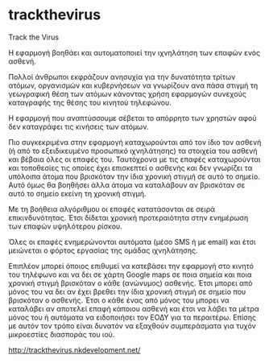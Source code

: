 # trackthevirus

Track the Virus

Η εφαρμογή βοηθάει και αυτοματοποιεί την ιχνηλάτηση των επαφών ενός ασθενή.

Πολλοί άνθρωποι εκφράζουν ανησυχία για την δυνατότητα τρίτων ατόμων, οργανισμών και κυβερνήσεων να γνωρίζουν ανα πάσα στιγμή τη γεωγραφική θέση των ατόμων κάνοντας χρήση εφαρμογών συνεχούς καταγραφής της θέσης του κινητού τηλεφώνου.

Η εφαρμογή που αναπτύσσουμε σέβεται το απόρρητο των χρηστών αφού δεν καταγράφει τις κινήσεις των ατόμων.

Πιο συγκεκριμένα στην εφαρμογή καταχωρούνται από τον ίδιο τον ασθενή (ή από το εξειδικευμένο προσωπικό ιχνηλάτησης) τα στοιχεία του ασθενή και βέβαια όλες οι επαφές του. Ταυτόχρονα με τις επαφές καταχωρούνται και τοποθεσίες τις οποίες έχει επισκεπτεί ο ασθενής και δεν γνωρίζει τα υπόλοιπα άτομα που βρισκόταν την ίδια χρονική στιγμή σε αυτό το σημείο. Αυτό όμως θα βοηθήσει άλλα άτομα να καταλάβουν αν βρισκόταν σε αυτό το σημείο εκείνη τη χρονική στιγμή.

Με τη βοήθεια αλγόριθμου οι επαφές κατατάσονται σε σειρά επικινδυνότητας. Έτσι δίδεται χρονική προτεραιότητα στην ενημέρωση των επαφών υψηλότερου ρίσκου.

Όλες οι επαφές ενημερώνονται αυτόματα (μέσο SMS ή με email) και έτσι μειώνεται ο φόρτος εργασίας της ομάδας ιχνηλάτησης.

Επιπλέον μπορεί όποιος επιθυμεί να κατεβάσει την εφαρμογή στο κινητό του τηλέφωνο και να δει σε χάρτη Google maps σε ποια σημεία και ποια χρονική στιγμή βρισκόταν ο κάθε (ανώνυμος) ασθενής. Έτσι μπορει από μόνος του να δει αν έχει βρεθει την ίδια χρονική στιγμή σε σημείο που βρισκόταν ο ασθενής. Έτσι ο κάθε ένας από μόνος του μπορει να καταλάβει αν αποτελεί επαφή κάποιου ασθενή και έτσι να λάβει τα μέτρα μόνος του ή αυτόματα να ειδοποιήσει τον ΕΟΔΥ για τα περαιτέρω. Επίσης με αυτόν τον τρόπο είναι δυνατόν να εξαχθούν συμπεράσματα για τυχόν μικροεστίες διασποράς του ιού.

http://trackthevirus.nkdevelopment.net/
